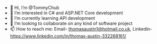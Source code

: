 - 👋 Hi, I’m @TommyChub
- 👀 I’m interested in C# and ASP.NET Core development
- 🌱 I’m currently learning API development
- 💞️ I’m looking to collaborate on any kind of software project
- 📫 How to reach me: Email- thomasaustin1@hotmail.co.uk, Linkedin- https://www.linkedin.com/in/thomas-austin-332268161/

<!---
TommyChub/TommyChub is a ✨ special ✨ repository because its `README.md` (this file) appears on your GitHub profile.
You can click the Preview link to take a look at your changes.
--->
